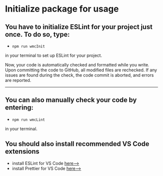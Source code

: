 # Initialize package for usage

## You have to initialize ESLint for your project just once. To do so, type:

- `npm run wmcInit`

in your terminal to set up ESLint for your project.

Now, your code is automatically checked and formatted while you write. Upon committing the code to GitHub, all modified files are rechecked. If any issues are found during the check, the code commit is aborted, and errors are reported.

---

## You can also manually check your code by entering:

- `npm run wmcLint`

in your terminal.

## You should also install recommended VS Code extensions

- install ESLint for VS Code [here-->](https://marketplace.visualstudio.com/items?itemName=dbaeumer.vscode-eslint)
- install Prettier for VS Code [here-->](https://marketplace.visualstudio.com/items?itemName=esbenp.prettier-vscode)
